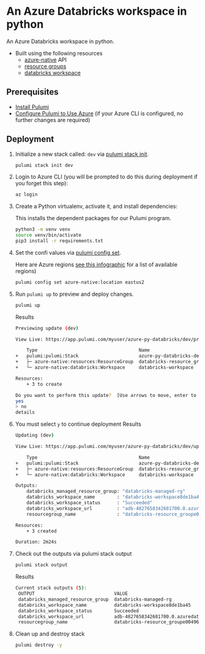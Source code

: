 # An Azure Databricks workspace in python
  An Azure Databricks workspace in python.
  
* Built using the following resources
  * [azure-native](https://www.pulumi.com/docs/reference/pkg/azure-native/) API
  * [resource groups](https://www.pulumi.com/docs/reference/pkg/azure-native/resources/resourcegroup/)
  * [databricks workspace](https://www.pulumi.com/docs/reference/pkg/azure-native/databricks/workspace/)

## Prerequisites

* [Install Pulumi](https://www.pulumi.com/docs/get-started/install/)
* [Configure Pulumi to Use Azure](https://www.pulumi.com/docs/intro/cloud-providers/azure/setup/) (if your Azure CLI is configured, no further changes are required)

## Deployment
1. Initialize a new stack called: `dev` via [pulumi stack init](https://www.pulumi.com/docs/reference/cli/pulumi_stack_init/).
    ```bash
    pulumi stack init dev
    ```

1. Login to Azure CLI (you will be prompted to do this during deployment if you forget this step):
    ```bash
    az login
    ```

1. Create a Python virtualenv, activate it, and install dependencies:

    This installs the dependent packages for our Pulumi program.

    ```bash
    python3 -m venv venv
    source venv/bin/activate
    pip3 install -r requirements.txt
    ```

1. Set the confi values via [pulumi config set](https://www.pulumi.com/docs/reference/cli/pulumi_config_set/).

   Here are Azure regions [see this infographic](https://azure.microsoft.com/en-us/global-infrastructure/regions/) for a list of available regions)

   ```bash
   pulumi config set azure-native:location eastus2
   ```
1. Run `pulumi up` to preview and deploy changes.
  
    ```bash
    pulumi up
    ```
    Results
    ```bash
    Previewing update (dev)

    View Live: https://app.pulumi.com/myuser/azure-py-databricks/dev/previews/81f53e84-a81b-4946-97a6-321e9c4b14d2

        Type                                     Name                       Plan       
    +   pulumi:pulumi:Stack                      azure-py-databricks-dev    create     
    +   ├─ azure-native:resources:ResourceGroup  databricks-resource_group  create     
    +   └─ azure-native:databricks:Workspace     databricks-workspace       create     
    
    Resources:
        + 3 to create

    Do you want to perform this update?  [Use arrows to move, enter to select, type to filter]
    yes
    > no
    details
    ```

1. You must select `y` to continue deployment
    Results
    ```bash
    Updating (dev)

    View Live: https://app.pulumi.com/myuser/azure-py-databricks/dev/updates/22

        Type                                     Name                       Status      
    +   pulumi:pulumi:Stack                      azure-py-databricks-dev    created     
    +   ├─ azure-native:resources:ResourceGroup  databricks-resource_group  created     
    +   └─ azure-native:databricks:Workspace     databricks-workspace       created     
    
    Outputs:
        databricks_managed_resource_group: "databricks-managed-rg"
        databricks_workspace_name        : "databricks-workspace8de1ba45"
        databricks_workspace_status      : "Succeeded"
        databricks_workspace_url         : "adb-4827658342681700.0.azuredatabricks.net"
        resourcegroup_name               : "databricks-resource_groupe00496f8"

    Resources:
        + 3 created

    Duration: 2m24s
    ```

1. Check out the outputs via pulumi stack output
   ```bash
   pulumi stack output
   ```
   Results
   ```bash
   Current stack outputs (5):
    OUTPUT                             VALUE
    databricks_managed_resource_group  databricks-managed-rg
    databricks_workspace_name          databricks-workspace8de1ba45
    databricks_workspace_status        Succeeded
    databricks_workspace_url           adb-4827658342681700.0.azuredatabricks.net
    resourcegroup_name                 databricks-resource_groupe00496f8
   ```

1. Clean up and destroy stack
   ```bash
   pulumi destroy -y
   ```